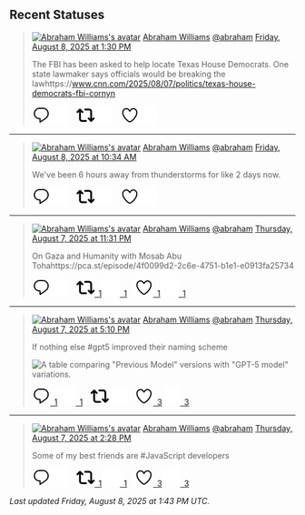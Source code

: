 ## Recent Statuses

> <a href="https://indieweb.social/@abraham"><img alt="Abraham Williams's avatar" src="https://cdn.masto.host/indiewebsocial/accounts/avatars/109/292/540/382/343/163/original/d00f2e03ce9c85b1.jpg" height="24" width="24" ></a> [Abraham Williams](https://indieweb.social/@abraham) [@abraham](https://indieweb.social/@abraham) [Friday, August 8, 2025 at 1:30 PM](https://indieweb.social/@abraham/114993386628699054)
>
> The FBI has been asked to help locate Texas House Democrats. One state lawmaker says officials would be breaking the lawhttps://www.cnn.com/2025/08/07/politics/texas-house-democrats-fbi-cornyn
>
> [![Reply](./images/reply_light.svg#gh-light-mode-only "Reply")](https://indieweb.social/@abraham/114993386628699054#gh-light-mode-only)[![Reply](./images/reply.svg#gh-dark-mode-only "Reply")](https://indieweb.social/@abraham/114993386628699054#gh-dark-mode-only)&emsp;[![Boost](./images/retweet_light.svg#gh-light-mode-only "Boost")](https://indieweb.social/@abraham/114993386628699054#gh-light-mode-only)[![Boost](./images/retweet.svg#gh-dark-mode-only "Boost")](https://indieweb.social/@abraham/114993386628699054#gh-dark-mode-only)&emsp;[![Favorite](./images/like_light.svg#gh-light-mode-only "Favorite")](https://indieweb.social/@abraham/114993386628699054#gh-light-mode-only)[![Favorite](./images/like.svg#gh-dark-mode-only "Favorite")](https://indieweb.social/@abraham/114993386628699054#gh-dark-mode-only)


---

> <a href="https://indieweb.social/@abraham"><img alt="Abraham Williams's avatar" src="https://cdn.masto.host/indiewebsocial/accounts/avatars/109/292/540/382/343/163/original/d00f2e03ce9c85b1.jpg" height="24" width="24" ></a> [Abraham Williams](https://indieweb.social/@abraham) [@abraham](https://indieweb.social/@abraham) [Friday, August 8, 2025 at 10:34 AM](https://indieweb.social/@abraham/114992695724744270)
>
> We&#39;ve been 6 hours away from thunderstorms for like 2 days now.
>
> [![Reply](./images/reply_light.svg#gh-light-mode-only "Reply")](https://indieweb.social/@abraham/114992695724744270#gh-light-mode-only)[![Reply](./images/reply.svg#gh-dark-mode-only "Reply")](https://indieweb.social/@abraham/114992695724744270#gh-dark-mode-only)&emsp;[![Boost](./images/retweet_light.svg#gh-light-mode-only "Boost")](https://indieweb.social/@abraham/114992695724744270#gh-light-mode-only)[![Boost](./images/retweet.svg#gh-dark-mode-only "Boost")](https://indieweb.social/@abraham/114992695724744270#gh-dark-mode-only)&emsp;[![Favorite](./images/like_light.svg#gh-light-mode-only "Favorite")](https://indieweb.social/@abraham/114992695724744270#gh-light-mode-only)[![Favorite](./images/like.svg#gh-dark-mode-only "Favorite")](https://indieweb.social/@abraham/114992695724744270#gh-dark-mode-only)


---

> <a href="https://indieweb.social/@abraham"><img alt="Abraham Williams's avatar" src="https://cdn.masto.host/indiewebsocial/accounts/avatars/109/292/540/382/343/163/original/d00f2e03ce9c85b1.jpg" height="24" width="24" ></a> [Abraham Williams](https://indieweb.social/@abraham) [@abraham](https://indieweb.social/@abraham) [Thursday, August 7, 2025 at 11:31 PM](https://indieweb.social/@abraham/114990087072729055)
>
> On Gaza and Humanity with Mosab Abu Tohahttps://pca.st/episode/4f0099d2-2c6e-4751-b1e1-e0913fa25734
>
> [![Reply](./images/reply_light.svg#gh-light-mode-only "Reply")](https://indieweb.social/@abraham/114990087072729055#gh-light-mode-only)[![Reply](./images/reply.svg#gh-dark-mode-only "Reply")](https://indieweb.social/@abraham/114990087072729055#gh-dark-mode-only)&emsp;[![Boost](./images/retweet_light.svg#gh-light-mode-only "Boost")&ensp;1](https://indieweb.social/@abraham/114990087072729055#gh-light-mode-only)[![Boost](./images/retweet.svg#gh-dark-mode-only "Boost")&ensp;1](https://indieweb.social/@abraham/114990087072729055#gh-dark-mode-only)&emsp;[![Favorite](./images/like_light.svg#gh-light-mode-only "Favorite")&ensp;1](https://indieweb.social/@abraham/114990087072729055#gh-light-mode-only)[![Favorite](./images/like.svg#gh-dark-mode-only "Favorite")&ensp;1](https://indieweb.social/@abraham/114990087072729055#gh-dark-mode-only)


---

> <a href="https://indieweb.social/@abraham"><img alt="Abraham Williams's avatar" src="https://cdn.masto.host/indiewebsocial/accounts/avatars/109/292/540/382/343/163/original/d00f2e03ce9c85b1.jpg" height="24" width="24" ></a> [Abraham Williams](https://indieweb.social/@abraham) [@abraham](https://indieweb.social/@abraham) [Thursday, August 7, 2025 at 5:10 PM](https://indieweb.social/@abraham/114988590890370144)
>
> If nothing else #gpt5 improved their naming scheme
>
> ![A table comparing "Previous Model" versions with "GPT-5 model" variations.](https://cdn.masto.host/indiewebsocial/media_attachments/files/114/988/588/812/505/479/original/d3ca793fbe4e98a1.png)
>
> [![Reply](./images/reply_light.svg#gh-light-mode-only "Reply")&ensp;1](https://indieweb.social/@abraham/114988590890370144#gh-light-mode-only)[![Reply](./images/reply.svg#gh-dark-mode-only "Reply")&ensp;1](https://indieweb.social/@abraham/114988590890370144#gh-dark-mode-only)&emsp;[![Boost](./images/retweet_light.svg#gh-light-mode-only "Boost")](https://indieweb.social/@abraham/114988590890370144#gh-light-mode-only)[![Boost](./images/retweet.svg#gh-dark-mode-only "Boost")](https://indieweb.social/@abraham/114988590890370144#gh-dark-mode-only)&emsp;[![Favorite](./images/like_light.svg#gh-light-mode-only "Favorite")&ensp;3](https://indieweb.social/@abraham/114988590890370144#gh-light-mode-only)[![Favorite](./images/like.svg#gh-dark-mode-only "Favorite")&ensp;3](https://indieweb.social/@abraham/114988590890370144#gh-dark-mode-only)


---

> <a href="https://indieweb.social/@abraham"><img alt="Abraham Williams's avatar" src="https://cdn.masto.host/indiewebsocial/accounts/avatars/109/292/540/382/343/163/original/d00f2e03ce9c85b1.jpg" height="24" width="24" ></a> [Abraham Williams](https://indieweb.social/@abraham) [@abraham](https://indieweb.social/@abraham) [Thursday, August 7, 2025 at 2:28 PM](https://indieweb.social/@abraham/114987952972340869)
>
> Some of my best friends are #JavaScript developers
>
> [![Reply](./images/reply_light.svg#gh-light-mode-only "Reply")](https://indieweb.social/@abraham/114987952972340869#gh-light-mode-only)[![Reply](./images/reply.svg#gh-dark-mode-only "Reply")](https://indieweb.social/@abraham/114987952972340869#gh-dark-mode-only)&emsp;[![Boost](./images/retweet_light.svg#gh-light-mode-only "Boost")&ensp;1](https://indieweb.social/@abraham/114987952972340869#gh-light-mode-only)[![Boost](./images/retweet.svg#gh-dark-mode-only "Boost")&ensp;1](https://indieweb.social/@abraham/114987952972340869#gh-dark-mode-only)&emsp;[![Favorite](./images/like_light.svg#gh-light-mode-only "Favorite")&ensp;3](https://indieweb.social/@abraham/114987952972340869#gh-light-mode-only)[![Favorite](./images/like.svg#gh-dark-mode-only "Favorite")&ensp;3](https://indieweb.social/@abraham/114987952972340869#gh-dark-mode-only)


_Last updated Friday, August 8, 2025 at 1:43 PM UTC._
